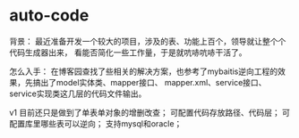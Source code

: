 # auto-code
背景：
最近准备开发一个较大的项目，涉及的表、功能上百个，领导就让整个个代码生成器出来，
看能否简化一些工作量，于是就吭哧吭哧干活了。

怎么入手：
在博客园查找了些相关的解决方案，也参考了mybaitis逆向工程的效果，先搞出了model实体类、mapper接口、
mapper.xml、service接口、service实现类这几层的代码文件输出。

v1
目前还只是做到了单表单对象的增删改查；
可配置代码存放路径、代码层；
可配置库里哪些表可以逆向；
支持mysql和oracle；
